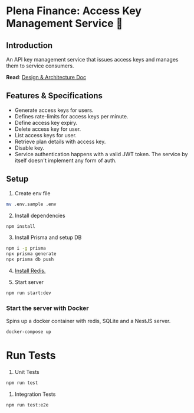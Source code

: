 # Plena Finance: Access Key Management Service 🔑

## Introduction

An API key management service that issues access keys and manages them to service consumers.

**Read**: [Design & Architecture Doc](https://github.com/AdiPat/plena-key-management-service/blob/main/docs/design.md)

## Features & Specifications

- Generate access keys for users.
- Defines rate-limits for access keys per minute.
- Define access key expiry.
- Delete access key for user.
- List access keys for user.
- Retrieve plan details with access key.
- Disable key.
- Service authentication happens with a valid JWT token. The service by itself doesn't implement any form of auth.

## Setup

1. Create env file

```bash
mv .env.sample .env
```

2. Install dependencies

```bash
npm install
```

3. Install Prisma and setup DB

```bash
npm i -g prisma
npx prisma generate
npx prisma db push
```

4. [Install Redis.](https://redis.io/docs/latest/operate/oss_and_stack/install/install-redis/)

5. Start server

```bash
npm run start:dev
```

### Start the server with Docker

Spins up a docker container with redis, SQLite and a NestJS server.

```bash
docker-compose up
```

# Run Tests

1. Unit Tests

```bash
npm run test
```

1. Integration Tests

```bash
npm run test:e2e
```
